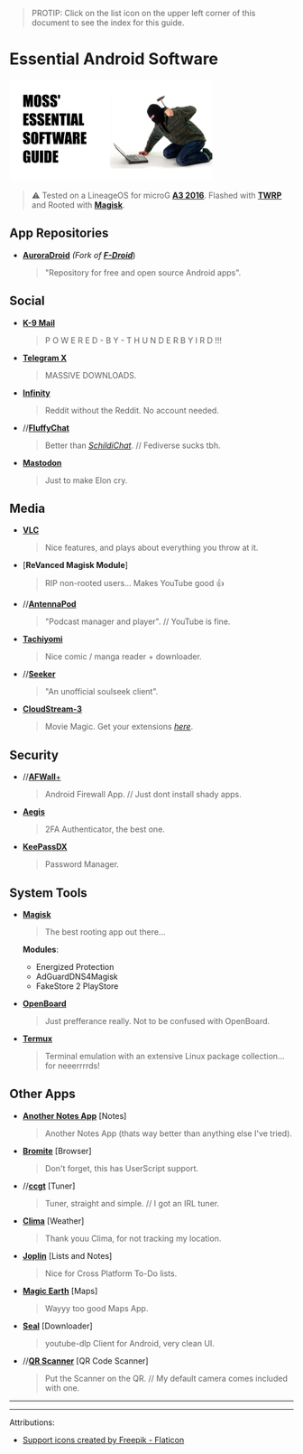 
> PROTIP:       Click on the list icon on the upper left corner of this document to see the index for this guide.

# Essential Android Software

<img src="assets/cover.png" alt="cover" width="360"/>

> ⚠️ Tested on a LineageOS for microG [**A3 2016**](https://www.gsmarena.com/samsung_galaxy_a3_(2016)-7791.php). Flashed with [**TWRP**](https://twrp.me/) and Rooted with [**Magisk**](https://magiskmanager.com/).

## App Repositories

  - [**AuroraDroid**](https://auroraoss.com/) _(Fork of_ [_**F-Droid**_](https://f-droid.org/))
    > "Repository for free and open source Android apps".
 
## Social

  - [**K-9 Mail**](https://f-droid.org/packages/com.fsck.k9/)
    > P O W E R E D - B Y - T H U N D E R B Y I R D !!!

  - [**Telegram X**](https://play.google.com/store/apps/details?id=org.thunderdog.challegram)
    > MASSIVE DOWNLOADS.

  - [**Infinity**](https://f-droid.org/en/packages/ml.docilealligator.infinityforreddit/)
    > Reddit without the Reddit. No account needed.

  - //[**FluffyChat**](https://f-droid.org/packages/chat.fluffy.fluffychat/)
    > Better than [_SchildiChat_](https://f-droid.org/packages/de.spiritcroc.riotx/).
    // Fediverse sucks tbh.

  - [**Mastodon**](https://f-droid.org/en/packages/org.joinmastodon.android/)
    > Just to make Elon cry.

## Media

  - [**VLC**](https://f-droid.org/en/packages/org.videolan.vlc/)
    > Nice features, and plays about everything you throw at it.

  - [**ReVanced Magisk Module**]
    > RIP non-rooted users...  Makes YouTube good 👍

  - //[**AntennaPod**](https://f-droid.org/en/packages/de.danoeh.antennapod/)
    > "Podcast manager and player".
    > // YouTube is fine.

  - [**Tachiyomi**](https://tachiyomi.org/download/)
    >Nice comic / manga reader + downloader.

  - //[**Seeker**](https://play.google.com/store/apps/details?id=com.companyname.andriodapp1)
    > "An unofficial soulseek client".

  - [**CloudStream-3**](https://github.com/recloudstream/cloudstream)
    > Movie Magic. Get your extensions [_here_](https://rentry.co/cs3-repos).

## Security

  - //[**AFWall**+](https://f-droid.org/en/packages/dev.ukanth.ufirewall/)
    > Android Firewall App.
    > // Just dont install shady apps.
  
  - [**Aegis**](https://f-droid.org/en/packages/com.beemdevelopment.aegis/)
    > 2FA Authenticator, the best one.

  - [**KeePassDX**](https://f-droid.org/en/packages/com.kunzisoft.keepass.libre/)
    > Password Manager.

## System Tools

  - [**Magisk**](https://magiskmanager.com/)
    > The best rooting app out there...  
    
    **Modules**:
      * Energized Protection
      * AdGuardDNS4Magisk
      * FakeStore 2 PlayStore

  - [**OpenBoard**](https://f-droid.org/packages/org.dslul.openboard.inputmethod.latin/)
    > Just prefferance really. Not to be confused with OpenBoard.
    
  - [**Termux**](https://f-droid.org/en/packages/com.termux/)
    > Terminal emulation with an extensive Linux package collection... for neeerrrrds!

## Other Apps

  - [**Another Notes App**](https://f-droid.org/packages/com.maltaisn.notes.sync/) [Notes]
    > Another Notes App (thats way better than anything else I've tried).

  - [**Bromite**](https://www.bromite.org/) [Browser]
    > Don't forget, this has UserScript support.

  - //[**ccgt**](https://f-droid.org/en/packages/de.fff.ccgt/) [Tuner]
    > Tuner, straight and simple.
    // I got an IRL tuner.

  - [**Clima**](https://f-droid.org/en/packages/co.prestosole.clima/) [Weather]
    > Thank youu Clima, for not tracking my location.

  - [**Joplin**](https://f-droid.org/en/packages/net.cozic.joplin/) [Lists and Notes]
    > Nice for Cross Platform To-Do lists.

  - [**Magic Earth**](https://play.google.com/store/apps/details?id=com.generalmagic.magicearth) [Maps]
    > Wayyy too good Maps App.
    
  - [**Seal**](https://github.com/razar-dev/PowerTube) [Downloader]
    > youtube-dlp Client for Android, very clean UI.

  - //[**QR Scanner**](https://f-droid.org/en/packages/com.secuso.privacyFriendlyCodeScanner/) [QR Code Scanner]
    > Put the Scanner on the QR.
    // My default camera comes included with one.
      
---
---

Attributions:

* <a href="https://www.flaticon.com/free-icons/support" title="support icons">Support icons created by Freepik - Flaticon</a>
